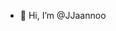 - 👋 Hi, I’m @JJaannoo


<!---
JJaannoo/JJaannoo is a ✨ special ✨ repository because its `README.md` (this file) appears on your GitHub profile.
You can click the Preview link to take a look at your changes.
--->

